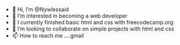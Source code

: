 - 👋 Hi, I’m @Nywlessaid
- 👀 I’m interested in becoming a web developer
- 🌱 I currently finished basic html and css with freecodecamp.org
- 💞️ I’m looking to collaborate on simple projects with html and css
- 📫 How to reach me ....gmail

<!---
Nywlessaid/Nywlessaid is a ✨ special ✨ repository because its `README.md` (this file) appears on your GitHub profile.
You can click the Preview link to take a look at your changes.
--->
